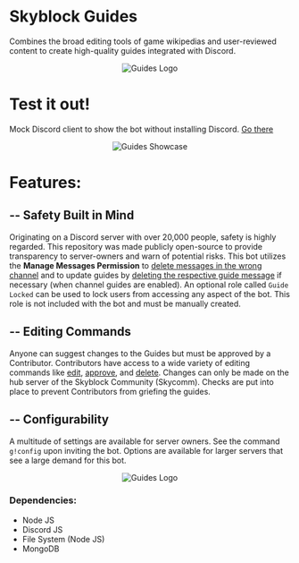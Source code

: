 # Skyblock Guides
Combines the broad editing tools of game wikipedias and user-reviewed content to create high-quality guides integrated with Discord.
<p align="center"> <img src="https://i.imgur.com/184jyne.png" alt="Guides Logo"/> </p>

# Test it out!
Mock Discord client to show the bot without installing Discord. [Go there](https://sb-guide-site.glitch.me/)
<p align="center"> <img src="https://i.imgur.com/Vxl9BFb.png" alt="Guides Showcase"/> </p>


# Features:
## -- Safety Built in Mind
Originating on a Discord server with over 20,000 people, safety is highly regarded. This repository was made publicly open-source to provide transparency to server-owners and warn of potential risks. This bot utilizes the **Manage Messages Permission** to [delete messages in the wrong channel](https://github.com/GuyWhoCode/sb-guide/blob/33728f9b6b201ecbb0c0d021171fcbac94f9b6e3/server.js#L35) and to update guides by [deleting the respective guide message](https://github.com/GuyWhoCode/sb-guide/blob/b02a33e300de00c46570b7674145e66d8cee118f/post.js#L124)  if necessary (when channel guides are enabled). An optional role called `Guide Locked` can be used to lock users from accessing any aspect of the bot. This role is not included with the bot and must be manually created.

## -- Editing Commands
Anyone can suggest changes to the Guides but must be approved by a Contributor. Contributors have access to a wide variety of editing commands like [edit](https://github.com/GuyWhoCode/sb-guide/blob/main/Commands/edit.js), [approve](https://github.com/GuyWhoCode/sb-guide/blob/main/Commands/approve.js), and [delete](https://github.com/GuyWhoCode/sb-guide/blob/main/Commands/delete.js). Changes can only be made on the hub server of the Skyblock Community (Skycomm). Checks are put into place to prevent Contributors from griefing the guides.

## -- Configurability
A multitude of settings are available for server owners. See the command `g!config` upon inviting the bot. Options are available for larger servers that see a large demand for this bot.
<p align="center"> <img src="https://i.imgur.com/FRmKzOh.png" alt="Guides Logo"/> </p>


### Dependencies:
- Node JS
- Discord JS
- File System (Node JS)
- MongoDB
